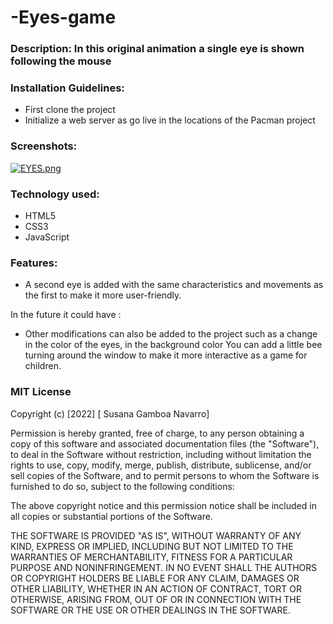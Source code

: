 # -Eyes-game

### Description: In this original animation a single eye is shown following the mouse

### Installation Guidelines: 
- First clone the project
- Initialize a web server as go live in the locations of the Pacman project

### Screenshots: 

[![EYES.png](https://i.postimg.cc/6QdR2PkL/EYES.png)](https://postimg.cc/HJkjF6sV)

### Technology used: 
- HTML5
- CSS3
- JavaScript

### Features: 

- A second eye is added with the same characteristics and movements as the first to make it more user-friendly.

In the future it could have :

- Other modifications can also be added to the project such as a change in the color of the eyes, in the background color
  You can add a little bee turning around the window to make it more interactive as a game for children.


### MIT License

Copyright (c) [2022] [ Susana Gamboa Navarro]

Permission is hereby granted, free of charge, to any person obtaining a copy
of this software and associated documentation files (the "Software"), to deal
in the Software without restriction, including without limitation the rights
to use, copy, modify, merge, publish, distribute, sublicense, and/or sell
copies of the Software, and to permit persons to whom the Software is
furnished to do so, subject to the following conditions:

The above copyright notice and this permission notice shall be included in all
copies or substantial portions of the Software.

THE SOFTWARE IS PROVIDED "AS IS", WITHOUT WARRANTY OF ANY KIND, EXPRESS OR
IMPLIED, INCLUDING BUT NOT LIMITED TO THE WARRANTIES OF MERCHANTABILITY,
FITNESS FOR A PARTICULAR PURPOSE AND NONINFRINGEMENT. IN NO EVENT SHALL THE
AUTHORS OR COPYRIGHT HOLDERS BE LIABLE FOR ANY CLAIM, DAMAGES OR OTHER
LIABILITY, WHETHER IN AN ACTION OF CONTRACT, TORT OR OTHERWISE, ARISING FROM,
OUT OF OR IN CONNECTION WITH THE SOFTWARE OR THE USE OR OTHER DEALINGS IN THE
SOFTWARE.

